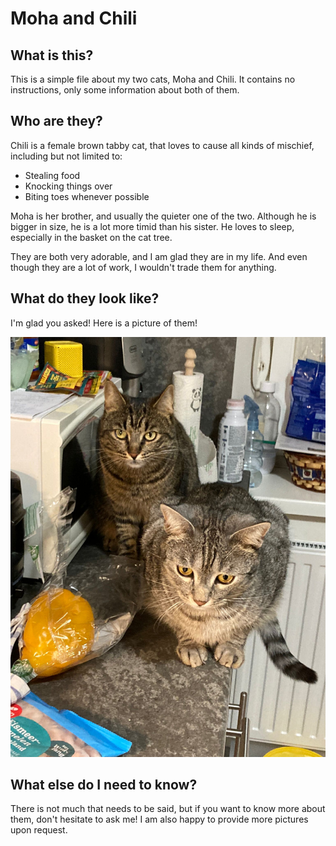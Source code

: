 # Moha and Chili

## What is this?

This is a simple file about my two cats, Moha and Chili.
It contains no instructions, only some information about both of them.

## Who are they?

Chili is a female brown tabby cat, that loves to cause all kinds of mischief,
including but not limited to:
- Stealing food
- Knocking things over
- Biting toes whenever possible

Moha is her brother, and usually the quieter one of the two.
Although he is bigger in size, he is a lot more timid than his sister.
He loves to sleep, especially in the basket on the cat tree.

They are both very adorable, and I am glad they are in my life.
And even though they are a lot of work, I wouldn't trade them for anything.

## What do they look like?

I'm glad you asked! Here is a picture of them!


![](resources/images/ex1_01.jpeg)


## What else do I need to know?

There is not much that needs to be said, but if you want to know more about them,
don't hesitate to ask me! I am also happy to provide more pictures upon request.